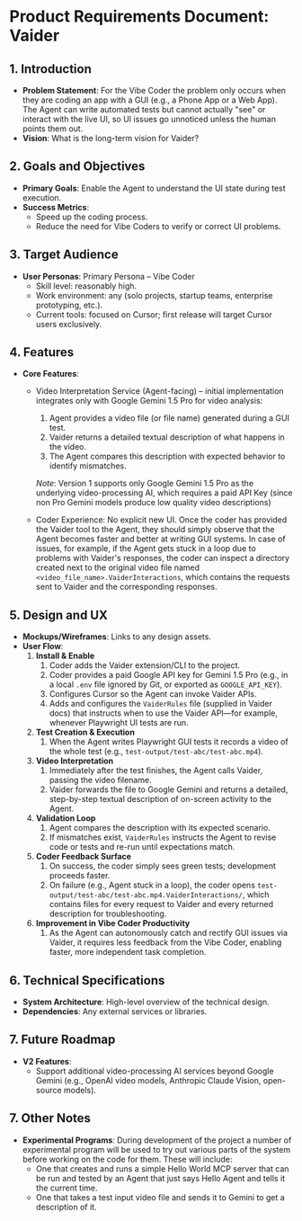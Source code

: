 # Product Requirements Document: Vaider

## 1. Introduction

*   **Problem Statement**: For the Vibe Coder the problem only occurs when they are coding an app with a GUI (e.g., a Phone App or a Web App). The Agent can write automated tests but cannot actually "see" or interact with the live UI, so UI issues go unnoticed unless the human points them out.
*   **Vision**: What is the long-term vision for Vaider?

## 2. Goals and Objectives

*   **Primary Goals**: Enable the Agent to understand the UI state during test execution.
*   **Success Metrics**: 
    * Speed up the coding process.
    * Reduce the need for Vibe Coders to verify or correct UI problems.

## 3. Target Audience

*   **User Personas**: Primary Persona – Vibe Coder
    * Skill level: reasonably high.
    * Work environment: any (solo projects, startup teams, enterprise prototyping, etc.).
    * Current tools: focused on Cursor; first release will target Cursor users exclusively.

## 4. Features

*   **Core Features**: 
    * Video Interpretation Service (Agent-facing) – initial implementation integrates only with Google Gemini 1.5 Pro for video analysis:
        1. Agent provides a video file (or file name) generated during a GUI test.
        2. Vaider returns a detailed textual description of what happens in the video.
        3. The Agent compares this description with expected behavior to identify mismatches.

        *Note*: Version 1 supports only Google Gemini 1.5 Pro as the underlying video-processing AI, which requires a paid API Key (since non Pro Gemini models produce low quality video descriptions)
    * Coder Experience: No explicit new UI. Once the coder has provided the Vaider tool to the Agent, they should simply observe that the Agent becomes faster and better at writing GUI systems. In case of issues, for example, if the Agent gets stuck in a loop due to problems with Vaider's responses, the coder can inspect a directory created next to the original video file named `<video_file_name>.VaiderInteractions`, which contains the requests sent to Vaider and the corresponding responses.

## 5. Design and UX

*   **Mockups/Wireframes**: Links to any design assets.
*   **User Flow**:
    1. **Install & Enable**
        1. Coder adds the Vaider extension/CLI to the project.
        2. Coder provides a paid Google API key for Gemini 1.5 Pro (e.g., in a local `.env` file ignored by Git, or exported as `GOOGLE_API_KEY`).
        3. Configures Cursor so the Agent can invoke Vaider APIs.
        4. Adds and configures the `VaiderRules` file (supplied in Vaider docs) that instructs when to use the Vaider API—for example, whenever Playwright UI tests are run.
    2. **Test Creation & Execution**
        1. When the Agent writes Playwright GUI tests it records a video of the whole test (e.g., `test-output/test-abc/test-abc.mp4`).
    3. **Video Interpretation**
        1. Immediately after the test finishes, the Agent calls Vaider, passing the video filename.
        2. Vaider forwards the file to Google Gemini and returns a detailed, step-by-step textual description of on-screen activity to the Agent.
    4. **Validation Loop**
        1. Agent compares the description with its expected scenario.
        2. If mismatches exist, `VaiderRules` instructs the Agent to revise code or tests and re-run until expectations match.
    5. **Coder Feedback Surface**
        1. On success, the coder simply sees green tests; development proceeds faster.
        2. On failure (e.g., Agent stuck in a loop), the coder opens `test-output/test-abc/test-abc.mp4.VaiderInteractions/`, which contains files for every request to Vaider and every returned description for troubleshooting.
    6. **Improvement in Vibe Coder Productivity**
        1. As the Agent can autonomously catch and rectify GUI issues via Vaider, it requires less feedback from the Vibe Coder, enabling faster, more independent task completion.

## 6. Technical Specifications

*   **System Architecture**: High-level overview of the technical design.
*   **Dependencies**: Any external services or libraries.

## 7. Future Roadmap

*   **V2 Features**:
    * Support additional video-processing AI services beyond Google Gemini (e.g., OpenAI video models, Anthropic Claude Vision, open-source models).

## 7. Other Notes 

*   **Experimental Programs**: During development of the project a number of experimental program will be used to try out various parts of the system before working on the code for them.  These will include:
    - One that creates and runs a simple Hello World MCP server that can be run and tested by an Agent that just says Hello Agent and tells it the current time.
    - One that takes a test input video file and sends it to Gemini to get a description of it.